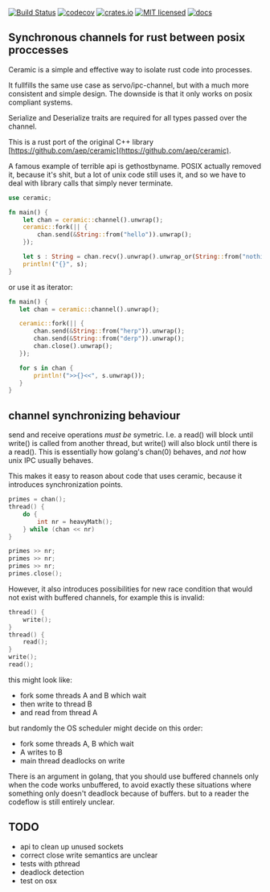 [![Build Status](https://travis-ci.org/aep/ceramic-rust.svg?branch=master)](https://travis-ci.org/aep/ceramic-rust)
[![codecov](https://codecov.io/gh/aep/ceramic-rust/branch/master/graph/badge.svg)](https://codecov.io/gh/aep/ceramic-rust)
[![crates.io](http://meritbadge.herokuapp.com/ceramic)](https://crates.io/crates/ceramic)
[![MIT licensed](https://img.shields.io/badge/license-MIT-blue.svg)](./LICENSE-MIT)
[![docs](https://docs.rs/ceramic/badge.svg)](https://docs.rs/ceramic)


Synchronous channels for rust between posix proccesses
-------------------------------------------------

Ceramic is a simple and effective way to isolate rust code into processes.

It fullfills the same use case as servo/ipc-channel, but with a much more consistent and simple design.
The downside is that it only works on posix compliant systems.

Serialize and Deserialize traits are required for all types passed over the channel.

This is a rust port of the original C++ library [https://github.com/aep/ceramic](https://github.com/aep/ceramic).

A famous example of terrible api is gethostbyname.
POSIX actually removed it, because it's shit, but a lot of unix code still uses it,
and so we have to deal with library calls that simply never terminate.


```rust
use ceramic;

fn main() {
    let chan = ceramic::channel().unwrap();
    ceramic::fork(|| {
        chan.send(&String::from("hello")).unwrap();
    });

    let s : String = chan.recv().unwrap().unwrap_or(String::from("nothing"));
    println!("{}", s);
}
```


or use it as iterator:

```rust
fn main() {
   let chan = ceramic::channel().unwrap();

   ceramic::fork(|| {
       chan.send(&String::from("herp")).unwrap();
       chan.send(&String::from("derp")).unwrap();
       chan.close().unwrap();
   });

   for s in chan {
       println!(">>{}<<", s.unwrap());
   }
}
```

channel synchronizing behaviour
-------------------------------

send and receive operations _must be_ symetric.
I.e. a read() will block until write() is called from another thread, but write() will also block until there is a read().
This is essentially how golang's chan(0) behaves, and _not_ how unix IPC usually behaves.


This makes it easy to reason about code that uses ceramic, because it introduces synchronization points.


```C
primes = chan();
thread() {
    do {
        int nr = heavyMath();
    } while (chan << nr)
}

primes >> nr;
primes >> nr;
primes >> nr;
primes.close();

```



However, it also introduces possibilities for new race condition that would not exist with buffered channels, for example this is invalid:


```C
thread() {
    write();
}
thread() {
    read();
}
write();
read();

```

this might look like:
- fork some threads A and B which wait
- then write to thread B
- and  read from thread A

but randomly the OS scheduler might decide on this order:

- fork some threads A, B which wait
- A writes to B
- main thread deadlocks on write



There is an argument in golang, that you should use buffered channels only when the code works unbuffered,
to avoid exactly these situations where something only doesn't deadlock because of buffers.
but to a reader the codeflow is still entirely unclear.

TODO
----

- api to clean up unused sockets
- correct close write semantics are unclear
- tests with pthread
- deadlock detection
- test on osx

